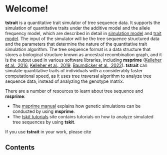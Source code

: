 # Welcome!

**tstrait** is a quantitative trait simulator of tree sequence data. It supports the simulation of quantitative traits under the additive model and the allele frequency model, which are described in detail in [simulation model](simulation.md) and [trait model](model.md). The input of the simulator will be the tree sequence structured data and the parameters that determine the nature of the quantitative trait simulation algorithm. The tree sequence format is a data structure that stores a biological structure known as ancestral recombination graph, and it is the output used in various software libraries, including **msprime** ([Kelleher et al., 2016](https://doi.org/10.1038/s41588-019-0483-y), [Kelleher et al., 2019](https://doi.org/10.1038/s41588-019-0483-y), [Baumdicker et al., 2022](https://doi.org/10.1093/genetics/iyab229)). **tstrait** can simulate quantitative traits of individuals with a considerably faster computational speed, as it uses tree traversal algorithm to analyze tree sequence data, instead of analyzing the genotype matrix.

There are a number of resources to learn about tree sequence and **msprime**:

- The [msprime manual](https://tskit.dev/msprime/docs/stable/intro.html) explains how genetic simulations can be conducted by using **msprime**.
- The [tskit tutorials](https://tskit.dev/tutorials) site contains tutorials on how to analyze simulated tree sequences by using **tskit**.

If you use **tstrait** in your work, please cite

## Contents

```{tableofcontents}
```